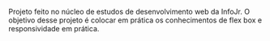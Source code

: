 Projeto feito no núcleo de estudos de desenvolvimento web da InfoJr. 
O objetivo desse projeto é colocar em prática os conhecimentos de flex box e responsividade em prática.
